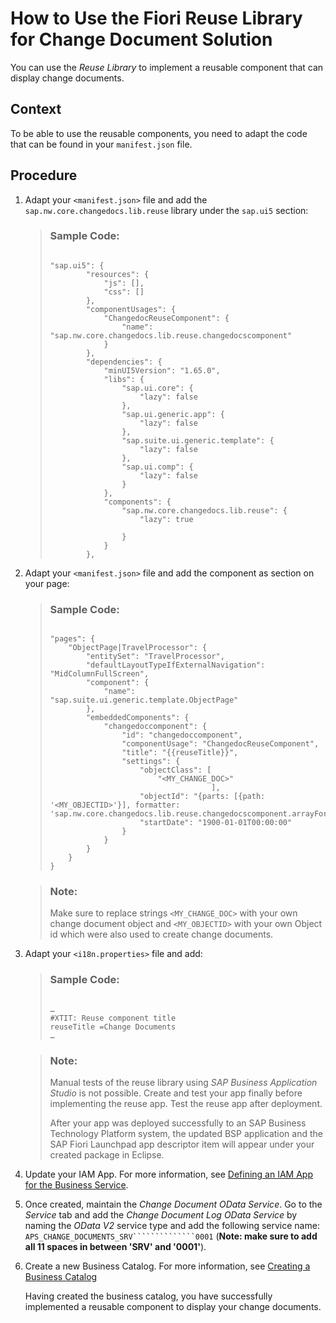 <!-- loio9cea375b32884a4aad561eebd9f2484d -->

# How to Use the Fiori Reuse Library for Change Document Solution

You can use the *Reuse Library* to implement a reusable component that can display change documents.



## Context

To be able to use the reusable components, you need to adapt the code that can be found in your `manifest.json` file.



## Procedure

1.  Adapt your `<manifest.json>` file and add the `sap.nw.core.changedocs.lib.reuse` library under the `sap.ui5` section:

    > ### Sample Code:  
    > ```abap
    > 
    > "sap.ui5": {
    >         "resources": {
    >             "js": [],
    >             "css": []
    >         },
    >         "componentUsages": {
    >             "ChangedocReuseComponent": {
    >                 "name": "sap.nw.core.changedocs.lib.reuse.changedocscomponent"
    >             }
    >         },
    >         "dependencies": {
    >             "minUI5Version": "1.65.0",
    >             "libs": {
    >                 "sap.ui.core": {
    >                     "lazy": false
    >                 },
    >                 "sap.ui.generic.app": {
    >                     "lazy": false
    >                 },
    >                 "sap.suite.ui.generic.template": {
    >                     "lazy": false
    >                 },
    >                 "sap.ui.comp": {
    >                     "lazy": false
    >                 }
    >             },
    >             "components": {
    >                 "sap.nw.core.changedocs.lib.reuse": {
    >                     "lazy": true
    > 
    >                 }
    >             }
    >         },
    > 
    > ```

2.  Adapt your `<manifest.json>` file and add the component as section on your page:

    > ### Sample Code:  
    > ```abap
    > 
    > "pages": {
    >     "ObjectPage|TravelProcessor": {
    >         "entitySet": "TravelProcessor",
    >         "defaultLayoutTypeIfExternalNavigation": "MidColumnFullScreen",
    >         "component": {
    >             "name": "sap.suite.ui.generic.template.ObjectPage"
    >         },
    >         "embeddedComponents": {
    >             "changedoccomponent": {
    >                 "id": "changedoccomponent",
    >                 "componentUsage": "ChangedocReuseComponent",
    >                 "title": "{{reuseTitle}}",
    >                 "settings": {
    >                     "objectClass": [
    >                         "<MY_CHANGE_DOC>"
    >                                     ],
    >                     "objectId": "{parts: [{path: '<MY_OBJECTID>'}], formatter: 'sap.nw.core.changedocs.lib.reuse.changedocscomponent.arrayFormatter'}",
    >                     "startDate": "1900-01-01T00:00:00"
    >                 }
    >             }
    >         }
    >     }
    > }
    > 
    > ```

    > ### Note:  
    > Make sure to replace strings `<MY_CHANGE_DOC>` with your own change document object and `<MY_OBJECTID>` with your own Object id which were also used to create change documents.

3.  Adapt your `<i18n.properties>` file and add:

    > ### Sample Code:  
    > ```abap
    > 
    > …
    > #XTIT: Reuse component title
    > reuseTitle =Change Documents
    > …
    > 
    > ```

    > ### Note:  
    > Manual tests of the reuse library using *SAP Business Application Studio* is not possible. Create and test your app finally before implementing the reuse app. Test the reuse app after deployment.
    > 
    > After your app was deployed successfully to an SAP Business Technology Platform system, the updated BSP application and the SAP Fiori Launchpad app descriptor item will appear under your created package in Eclipse.

4.  Update your IAM App. For more information, see [Defining an IAM App for the Business Service](defining-an-iam-app-for-the-business-service-3fb85a8.md).

5.  Once created, maintain the *Change Document OData Service*. Go to the *Service* tab and add the *Change Document Log OData Service* by naming the *OData V2* service type and add the following service name: `APS_CHANGE_DOCUMENTS_SRV``````````````0001` \(**Note: make sure to add all 11 spaces in between 'SRV' and '0001'**\).

6.  Create a new Business Catalog. For more information, see [Creating a Business Catalog](creating-a-business-catalog-d120838.md)

    Having created the business catalog, you have successfully implemented a reusable component to display your change documents.



